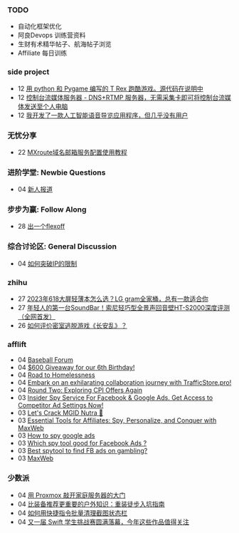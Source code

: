 ### TODO
-  自动化框架优化
-  阿良Devops 训练营资料
-  生财有术精华帖子、航海帖子浏览
-  Affiliate 每日训练

### side project
<!-- sideproject:START -->
-  12 [用 python 和 Pygame 编写的 T Rex 跑酷游戏。源代码在说明中](https://www.youtube.com/watch?v=pZySIXSelCA)
-  12 [控制台流媒体服务器 - DNS+RTMP 服务器，无需采集卡即可将控制台流媒体发送至个人电脑](https://github.com/Aioros/console-streaming-server)
-  12 [我开发了一款人工智能语音导览应用程序，但几乎没有用户](https://www.reddit.com/r/SideProject/comments/18gpp0e/ive_built_an_ai_audio_tour_app_but_have_almost_no/)<!-- sideproject:END -->


### 无忧分享
<!-- ruyo:START -->
-  22 [MXroute域名邮箱服务配置使用教程](https://51.ruyo.net/18648.html)<!-- ruyo:END -->

### 进阶学堂: Newbie Questions
<!-- advertcn1:START -->
-  04 [新人报道](https://www.advertcn.com/thread-114888-1-1.html)<!-- advertcn1:END -->

### 步步为赢: Follow Along
<!-- advertcn2:START -->
-  28 [出一个flexoff](https://www.advertcn.com/thread-114847-1-1.html)<!-- advertcn2:END -->

### 综合讨论区: General Discussion
<!-- advertcn3:START -->
-  04 [如何突破IP的限制](https://www.advertcn.com/thread-114892-1-1.html)<!-- advertcn3:END -->


### zhihu
<!-- zhihu:START -->
-  27 [2023年618大屏轻薄本怎么选？LG gram全家桶，总有一款适合你](http://zhuanlan.zhihu.com/p/632641888?utm_campaign=rss&utm_medium=rss&utm_source=rss&utm_content=title)
-  27 [年轻人的第一台SoundBar！索尼轻巧型全景声回音壁HT-S2000深度评测（全网首发）](http://zhuanlan.zhihu.com/p/630990296?utm_campaign=rss&utm_medium=rss&utm_source=rss&utm_content=title)
-  26 [如何评价密室逃脱游戏《长安乱》？](http://www.zhihu.com/question/563950552/answer/3045961312?utm_campaign=rss&utm_medium=rss&utm_source=rss&utm_content=title)<!-- zhihu:END -->

### afflift
<!-- afflift:START -->
-  04 [Baseball Forum](https://afflift.com/f/threads/baseball-forum.13075/)
-  04 [$600 Giveaway for our 6th Birthday!](https://afflift.com/f/threads/600-giveaway-for-our-6th-birthday.13055/)
-  04 [Road to Homelessness](https://afflift.com/f/threads/road-to-homelessness.12858/)
-  04 [Embark on an exhilarating collaboration journey with TrafficStore.pro!](https://afflift.com/f/threads/embark-on-an-exhilarating-collaboration-journey-with-trafficstore-pro.12220/)
-  04 [Round Two: Exploring CPI Offers Again](https://afflift.com/f/threads/round-two-exploring-cpi-offers-again.13073/)
-  03 [Insider Spy Service For Facebook &amp; Google Ads. Get Access to Competitor Ad Settings Now!](https://afflift.com/f/threads/insider-spy-service-for-facebook-google-ads-get-access-to-competitor-ad-settings-now.13060/)
-  03 [Let&#39;s Crack MGID Nutra 🚀](https://afflift.com/f/threads/lets-crack-mgid-nutra-%F0%9F%9A%80.12967/)
-  03 [Essential Tools for Affiliates: Spy, Personalize, and Conquer with MaxWeb](https://afflift.com/f/threads/essential-tools-for-affiliates-spy-personalize-and-conquer-with-maxweb.10998/)
-  03 [How to spy google ads](https://afflift.com/f/threads/how-to-spy-google-ads.7198/)
-  03 [Which spy tool good for Facebook Ads ?](https://afflift.com/f/threads/which-spy-tool-good-for-facebook-ads.1246/)
-  03 [Best spytool to find FB ads on gambling?](https://afflift.com/f/threads/best-spytool-to-find-fb-ads-on-gambling.10762/)
-  03 [MaxWeb](https://afflift.com/f/threads/maxweb.6507/)<!-- afflift:END -->

### 少数派
<!-- sspai:START -->
-  04 [用 Proxmox 敲开家庭服务器的大门](https://sspai.com/prime/story/proxmox-homelab-guide-1)
-  04 [比装备推荐更重要的户外知识：重装徒步入坑指南](https://sspai.com/post/88425)
-  04 [如何用快捷指令批量清理截图状态栏](https://sspai.com/post/79283)
-  04 [又一届 Swift 学生挑战赛圆满落幕，今年这些作品值得关注](https://sspai.com/post/88525)<!-- sspai:END -->
